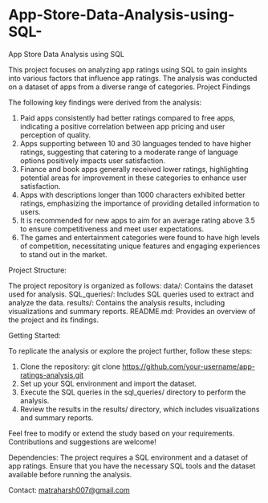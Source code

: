 # App-Store-Data-Analysis-using-SQL-

App Store Data Analysis using SQL

This project focuses on analyzing app ratings using SQL to gain insights into various factors that influence app ratings. The analysis was conducted on a dataset of apps from a diverse range of categories.
Project Findings

The following key findings were derived from the analysis:
1. Paid apps consistently had better ratings compared to free apps, indicating a positive correlation between app pricing and user perception of quality.
2. Apps supporting between 10 and 30 languages tended to have higher ratings, suggesting that catering to a moderate range of language options positively impacts user satisfaction.
3. Finance and book apps generally received lower ratings, highlighting potential areas for improvement in these categories to enhance user satisfaction.
4. Apps with descriptions longer than 1000 characters exhibited better ratings, emphasizing the importance of providing detailed information to users.
5. It is recommended for new apps to aim for an average rating above 3.5 to ensure competitiveness and meet user expectations.
6. The games and entertainment categories were found to have high levels of competition, necessitating unique features and engaging experiences to stand out in the market.
   
Project Structure:

The project repository is organized as follows:
data/: Contains the dataset used for analysis.
SQL_queries/: Includes SQL queries used to extract and analyze the data.
results/: Contains the analysis results, including visualizations and summary reports.
README.md: Provides an overview of the project and its findings.

Getting Started:

To replicate the analysis or explore the project further, follow these steps:

1. Clone the repository: git clone https://github.com/your-username/app-ratings-analysis.git
2. Set up your SQL environment and import the dataset.
3. Execute the SQL queries in the sql_queries/ directory to perform the analysis.
4. Review the results in the results/ directory, which includes visualizations and summary reports.
   
Feel free to modify or extend the study based on your requirements. Contributions and suggestions are welcome!

Dependencies: 
The project requires a SQL environment and a dataset of app ratings. Ensure that you have the necessary SQL tools and the dataset available before running the analysis.

Contact: matraharsh007@gmail.com
